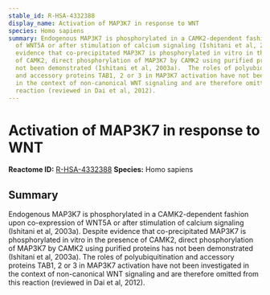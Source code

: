 ```yaml
---
stable_id: R-HSA-4332388
display_name: Activation of MAP3K7 in response to WNT
species: Homo sapiens
summary: Endogenous MAP3K7 is phosphorylated in a CAMK2-dependent fashion upon co-expression
  of WNT5A or after stimulation of calcium signaling (Ishitani et al, 2003a).  Despite
  evidence that co-precipitated MAP3K7 is phosphorylated in vitro in the presence
  of CAMK2, direct phosphorylation of MAP3K7 by CAMK2 using purified proteins has
  not been demonstrated (Ishitani et al, 2003a).  The roles of polyubiquitination
  and accessory proteins TAB1, 2 or 3 in MAP3K7 activation have not been investigated
  in the context of non-canonical WNT signaling and are therefore omitted from this
  reaction (reviewed in Dai et al, 2012).
---
```


# Activation of MAP3K7 in response to WNT
**Reactome ID:** [R-HSA-4332388](https://reactome.org/content/detail/R-HSA-4332388)
**Species:** Homo sapiens

## Summary

Endogenous MAP3K7 is phosphorylated in a CAMK2-dependent fashion upon co-expression of WNT5A or after stimulation of calcium signaling (Ishitani et al, 2003a).  Despite evidence that co-precipitated MAP3K7 is phosphorylated in vitro in the presence of CAMK2, direct phosphorylation of MAP3K7 by CAMK2 using purified proteins has not been demonstrated (Ishitani et al, 2003a).  The roles of polyubiquitination and accessory proteins TAB1, 2 or 3 in MAP3K7 activation have not been investigated in the context of non-canonical WNT signaling and are therefore omitted from this reaction (reviewed in Dai et al, 2012).
